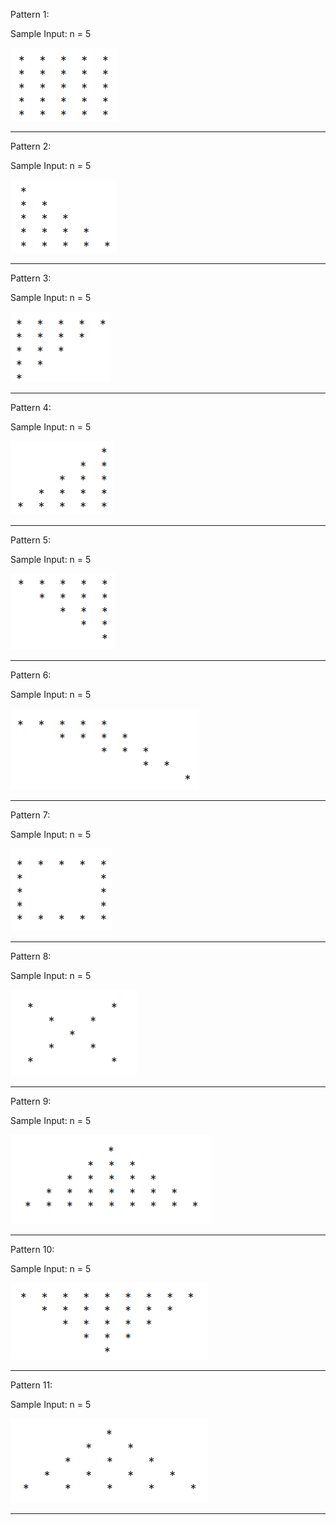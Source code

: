Pattern 1:

Sample Input: n = 5

![Pattern Ques 1](/Assets/Pattern%20Questions/Q1.png)

---

Pattern 2:

Sample Input: n = 5

![Pattern Ques 2](/Assets/Pattern%20Questions/Q2.png)

---

Pattern 3:

Sample Input: n = 5

![Pattern Ques 3](/Assets/Pattern%20Questions/Q3.png)

---

Pattern 4:

Sample Input: n = 5

![Pattern Ques 4](/Assets/Pattern%20Questions/Q4.png)

---

Pattern 5:

Sample Input: n = 5

![Pattern Ques 5](/Assets/Pattern%20Questions/Q5.png)

---

Pattern 6:

Sample Input: n = 5

![Pattern Ques 6](/Assets/Pattern%20Questions/Q6.png)

---

Pattern 7:

Sample Input: n = 5

![Pattern Ques 7](/Assets/Pattern%20Questions/Q7.png)

---

Pattern 8:

Sample Input: n = 5

![Pattern Ques 8](/Assets/Pattern%20Questions/Q8.png)

---

Pattern 9:

Sample Input: n = 5

![Pattern Ques 9](/Assets/Pattern%20Questions/Q9.png)

---

Pattern 10:

Sample Input: n = 5

![Pattern Ques 10](/Assets/Pattern%20Questions/Q10.png)

---

Pattern 11:

Sample Input: n = 5

![Pattern Ques 11](/Assets/Pattern%20Questions/Q-11.png)

---
